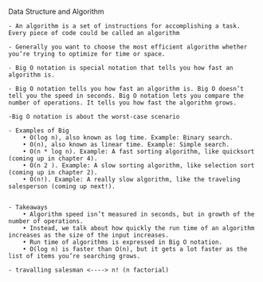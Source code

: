 Data Structure and Algorithm

    - An algorithm is a set of instructions for accomplishing a task. Every piece of code could be called an algorithm

    - Generally you want to choose the most efficient algorithm whether you’re trying to optimize for time or space.
    
    - Big O notation is special notation that tells you how fast an algorithm is.

    - Big O notation tells you how fast an algorithm is. Big O doesn’t tell you the speed in seconds. Big O notation lets you compare the number of operations. It tells you how fast the algorithm grows.

    -Big O notation is about the worst-case scenario

    - Examples of Big
        • O(log n), also known as log time. Example: Binary search.
        • O(n), also known as linear time. Example: Simple search.
        • O(n * log n). Example: A fast sorting algorithm, like quicksort (coming up in chapter 4).
        • O(n 2 ). Example: A slow sorting algorithm, like selection sort (coming up in chapter 2).
        • O(n!). Example: A really slow algorithm, like the traveling salesperson (coming up next!).


    - Takeaways
        • Algorithm speed isn’t measured in seconds, but in growth of the number of operations.
        • Instead, we talk about how quickly the run time of an algorithm increases as the size of the input increases.
        • Run time of algorithms is expressed in Big O notation.
        • O(log n) is faster than O(n), but it gets a lot faster as the list of items you’re searching grows.

    - travalling salesman <----> n! (n factorial)
